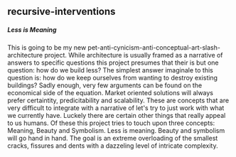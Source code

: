 ## recursive-interventions

##### Less is Meaning

This is going to be my new pet-anti-cynicism-anti-conceptual-art-slash-architecture project. While architecture is usually framed as a narrative of answers to specific questions this project presumes that their is but one question: how do we build less? The simplest answer imaginale to this question is: how do we keep ourselves from wanting to destroy existing buildings? Sadly enough, very few arguments can be found on the economical side of the equation. Market oriented solutions will always prefer certaintity, predicitability and scalability. These are concepts that are very difficult to integrate with a narrative of let's try to just work with what we currently have. Luckely there are certain other things that really appeal to us humans. Of these this project tries to touch upon three concepts: Meaning, Beauty and Symbolism. Less is meaning. Beauty and symbolism will go hand in hand. The goal is an extreme overloading of the smallest cracks, fissures and dents with a dazzeling level of intricate complexity.
